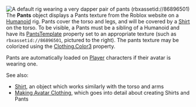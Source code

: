 ![A default rig wearing a very dapper pair of pants (rbxassetid://86896501)](https://prod.docsiteassets.roblox.com/assets/blt4b8457e467710f8d/Pants.jpg)
The **Pants** object displays a Pants texture from the Roblox website on a
[Humanoid](https://create.roblox.com/docs/reference/engine/classes/Humanoid) rig. Pants cover the torso and legs, and will be covered by a
[Shirt](https://create.roblox.com/docs/reference/engine/classes/Shirt) on the torso. To be visible, a Pants must be a sibling of a
Humanoid and have its [PantsTemplate](https://create.roblox.com/docs/reference/engine/classes/Pants#PantsTemplate) property set to
an appropriate texture (such as `rbxassetid://86896501`, pictured to the
right). The pants texture may be colorized using the [Clothing.Color3](https://create.roblox.com/docs/reference/engine/classes/Clothing#Color3)
property.

Pants are automatically loaded on [Player](https://create.roblox.com/docs/reference/engine/classes/Player) characters if their avatar is
wearing one.

See also:

- [Shirt](https://create.roblox.com/docs/reference/engine/classes/Shirt), an object which works similarly with the torso and arms
- [Making Avatar Clothing][1], which goes into detail about creating Shirts
  and Pants

[1]:
  https://developer.roblox.com/articles/How-to-Make-Shirts-and-Pants-for-Roblox-Characters
